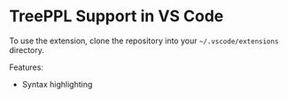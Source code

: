# TreePPL Support in VS Code

To use the extension, clone the repository into your `~/.vscode/extensions` directory.

Features:

- Syntax highlighting
